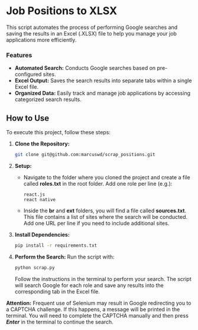 # Job Positions to XLSX

This script automates the process of performing Google searches and saving the results in an Excel (.XLSX) file to help you manage your job applications more efficiently.

### Features

- **Automated Search:** Conducts Google searches based on pre-configured sites.
- **Excel Output:** Saves the search results into separate tabs within a single Excel file.
- **Organized Data:** Easily track and manage job applications by accessing categorized search results.

## How to Use

To execute this project, follow these steps:

1. **Clone the Repository:**
   ```bash
   git clone git@github.com:marcuswd/scrap_positions.git
   ```

2. **Setup:**
   - Navigate to the folder where you cloned the project and create a file called **roles.txt** in the root folder. Add one role per line (e.g.):
     ```
     react.js
     react native
     ```
   - Inside the **br** and **ext** folders, you will find a file called **sources.txt**. This file contains a list of sites where the search will be conducted. Add one URL per line if you need to include additional sites.

3. **Install Dependencies:**
   ```bash
   pip install -r requirements.txt
   ```

4. **Perform the Search:**
   Run the script with:
   ```bash
   python scrap.py
   ```
   Follow the instructions in the terminal to perform your search. The script will search Google for each role and save any results into the corresponding tab in the Excel file.

**Attention:** Frequent use of Selenium may result in Google redirecting you to a CAPTCHA challenge. If this happens, a message will be printed in the terminal. You will need to complete the CAPTCHA manually and then press _**Enter**_ in the terminal to continue the search.
